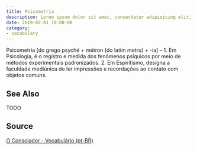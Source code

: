 ```yaml
---
title: Psicometria
description: Lorem ipsum dolor sit amet, consectetur adipisicing elit, sed do eiusmod tempor incididunt ut labore et dolore magna aliqua.  TODO
date: 2019-02-01 19:00:00
category:
- vocabulary
---
```


Psicometria [do grego psyché + métron (do latim metru) + -ia] – 1. Em Psicologia, é o registro e medida dos fenômenos psíquicos por meio de métodos experimentais padronizados. 2. Em Espiritismo, designa a faculdade mediúnica de ler impressões e recordações ao contato com objetos comuns.

## See Also
TODO

## Source
[O Consolador - Vocabulário (pt-BR)](http://www.oconsolador.com.br/linkfixo/vocabulario/principal.html)
